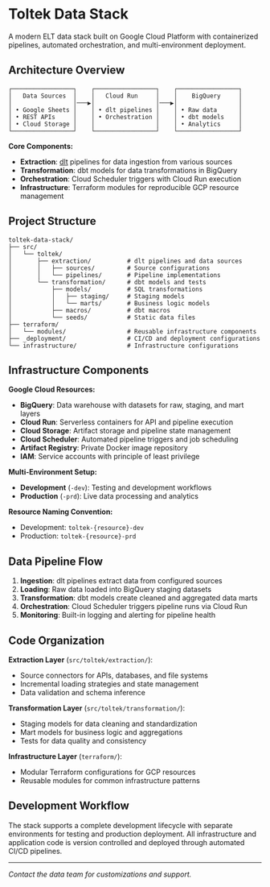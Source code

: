 # Toltek Data Stack

A modern ELT data stack built on Google Cloud Platform with containerized pipelines, automated orchestration, and multi-environment deployment.

## Architecture Overview

```
┌─────────────────┐    ┌─────────────────┐    ┌─────────────────┐
│   Data Sources  │    │   Cloud Run     │    │    BigQuery     │
│                 │───▶│                 │───▶│                 │
│ • Google Sheets │    │ • dlt pipelines │    │ • Raw data      │
│ • REST APIs     │    │ • Orchestration │    │ • dbt models    │
│ • Cloud Storage │    │                 │    │ • Analytics     │
└─────────────────┘    └─────────────────┘    └─────────────────┘
```

**Core Components:**
- **Extraction**: [dlt](https://dlthub.com/) pipelines for data ingestion from various sources
- **Transformation**: dbt models for data transformations in BigQuery
- **Orchestration**: Cloud Scheduler triggers with Cloud Run execution
- **Infrastructure**: Terraform modules for reproducible GCP resource management

## Project Structure

```
toltek-data-stack/
├── src/
│   └── toltek/
│       ├── extraction/          # dlt pipelines and data sources
│       │   ├── sources/         # Source configurations
│       │   └── pipelines/       # Pipeline implementations
│       └── transformation/      # dbt models and tests
│           ├── models/          # SQL transformations
│           │   ├── staging/     # Staging models
│           │   └── marts/       # Business logic models
│           ├── macros/          # dbt macros
│           └── seeds/           # Static data files
├── terraform/
│   └── modules/                 # Reusable infrastructure components
├── _deployment/                 # CI/CD and deployment configurations
└── infrastructure/              # Infrastructure configurations
```

## Infrastructure Components

**Google Cloud Resources:**
- **BigQuery**: Data warehouse with datasets for raw, staging, and mart layers
- **Cloud Run**: Serverless containers for API and pipeline execution
- **Cloud Storage**: Artifact storage and pipeline state management
- **Cloud Scheduler**: Automated pipeline triggers and job scheduling
- **Artifact Registry**: Private Docker image repository
- **IAM**: Service accounts with principle of least privilege

**Multi-Environment Setup:**
- **Development** (`-dev`): Testing and development workflows
- **Production** (`-prd`): Live data processing and analytics

**Resource Naming Convention:**
- Development: `toltek-{resource}-dev`
- Production: `toltek-{resource}-prd`

## Data Pipeline Flow

1. **Ingestion**: dlt pipelines extract data from configured sources
2. **Loading**: Raw data loaded into BigQuery staging datasets
3. **Transformation**: dbt models create cleaned and aggregated data marts
4. **Orchestration**: Cloud Scheduler triggers pipeline runs via Cloud Run
5. **Monitoring**: Built-in logging and alerting for pipeline health

## Code Organization

**Extraction Layer** (`src/toltek/extraction/`):
- Source connectors for APIs, databases, and file systems
- Incremental loading strategies and state management
- Data validation and schema inference

**Transformation Layer** (`src/toltek/transformation/`):
- Staging models for data cleaning and standardization
- Mart models for business logic and aggregations
- Tests for data quality and consistency


**Infrastructure Layer** (`terraform/`):
- Modular Terraform configurations for GCP resources
- Reusable modules for common infrastructure patterns

## Development Workflow

The stack supports a complete development lifecycle with separate environments for testing and production deployment. All infrastructure and application code is version controlled and deployed through automated CI/CD pipelines.

---

*Contact the data team for customizations and support.*